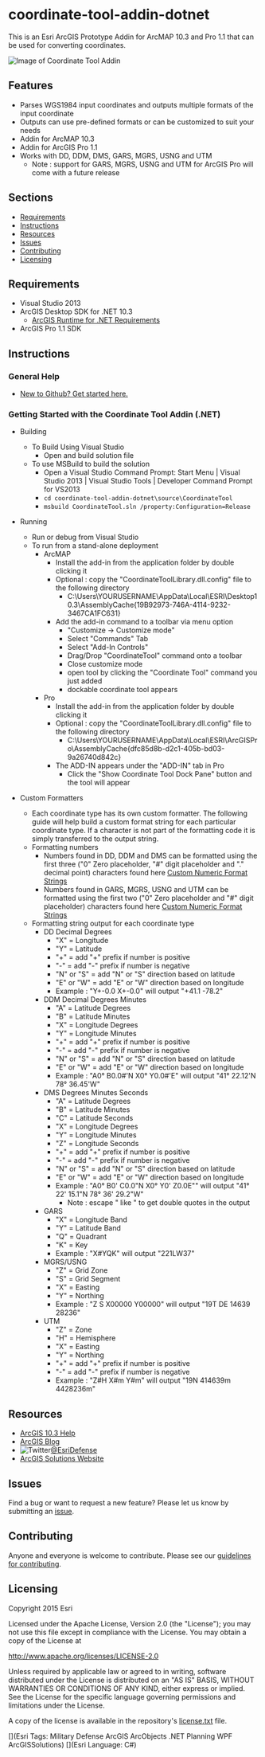 # coordinate-tool-addin-dotnet

This is an Esri ArcGIS Prototype Addin for ArcMAP 10.3 and Pro 1.1 that can be used for converting coordinates.

![Image of Coordinate Tool Addin](ScreenShot.PNG) 

## Features

* Parses WGS1984 input coordinates and outputs multiple formats of the input coordinate
* Outputs can use pre-defined formats or can be customized to suit your needs
* Addin for ArcMAP 10.3
* Addin for ArcGIS Pro 1.1
* Works with DD, DDM, DMS, GARS, MGRS, USNG and UTM
	* Note : support for GARS, MGRS, USNG and UTM for ArcGIS Pro will come with a future release

## Sections

* [Requirements](#requirements)
* [Instructions](#instructions)
* [Resources](#resources)
* [Issues](#issues)
* [Contributing](#contributing)
* [Licensing](#licensing)

## Requirements

* Visual Studio 2013
* ArcGIS Desktop SDK for .NET 10.3
	* [ArcGIS Runtime for .NET Requirements](https://desktop.arcgis.com/en/desktop/latest/get-started/system-requirements/arcobjects-sdk-system-requirements.htm)
* ArcGIS Pro 1.1 SDK

## Instructions

### General Help

* [New to Github? Get started here.](http://htmlpreview.github.com/?https://github.com/Esri/esri.github.com/blob/master/help/esri-getting-to-know-github.html)

### Getting Started with the Coordinate Tool Addin (.NET)

* Building
	* To Build Using Visual Studio
		* Open and build solution file
	* To use MSBuild to build the solution
		* Open a Visual Studio Command Prompt: Start Menu | Visual Studio 2013 | Visual Studio Tools | Developer Command Prompt for VS2013
		* ``` cd coordinate-tool-addin-dotnet\source\CoordinateTool ```
		* ``` msbuild CoordinateTool.sln /property:Configuration=Release ```
* Running
	* Run or debug from Visual Studio
	* To run from a stand-alone deployment
		* ArcMAP
			* Install the add-in from the application folder by double clicking it
			* Optional : copy the "CoordinateToolLibrary.dll.config" file to the following directory
				* C:\Users\YOURUSERNAME\AppData\Local\ESRI\Desktop10.3\AssemblyCache\{19B92973-746A-4114-9232-3467CA1FC631}
			* Add the add-in command to a toolbar via menu option 
				* "Customize -> Customize mode"
				* Select "Commands" Tab
				* Select "Add-In Controls"
				* Drag/Drop "CoordinateTool" command onto a toolbar
				* Close customize mode
				* open tool by clicking the "Coordinate Tool" command you just added
				* dockable coordinate tool appears
		* Pro
			* Install the add-in from the application folder by double clicking it
			* Optional : copy the "CoordinateToolLibrary.dll.config" file to the following directory
				* C:\Users\YOURUSERNAME\AppData\Local\ESRI\ArcGISPro\AssemblyCache\{dfc85d8b-d2c1-405b-bd03-9a26740d842c}
			* The ADD-IN appears under the "ADD-IN" tab in Pro	
				* Click the "Show Coordinate Tool Dock Pane" button and the tool will appear
				
* Custom Formatters
	* Each coordinate type has its own custom formatter.  The following guide will help build a custom format string for each particular coordinate type.  If a character is not part of the formatting code it is simply transferred to the output string.
	* Formatting numbers
		* Numbers found in DD, DDM and DMS can be formatted using the first three ("0" Zero placeholder, "#" digit placeholder and "." decimal point) characters found here [Custom Numeric Format Strings](https://msdn.microsoft.com/en-us/library/0c899ak8(v=vs.110).aspx)
		* Numbers found in GARS, MGRS, USNG and UTM can be formatted using the first two ("0" Zero placeholder and "#" digit placeholder) characters found here [Custom Numeric Format Strings](https://msdn.microsoft.com/en-us/library/0c899ak8(v=vs.110).aspx)
	* Formatting string output for each coordinate type
		* DD Decimal Degrees
			* "X" = Longitude
			* "Y" = Latitude
			* "+" = add "+" prefix if number is positive
			* "-" = add "-" prefix if number is negative
			* "N" or "S" = add "N" or "S" direction based on latitude
			* "E" or "W" = add "E" or "W" direction based on longitude
			* Example : "Y+-0.0 X+-0.0" will output "+41.1 -78.2"
		* DDM Decimal Degrees Minutes
			* "A" = Latitude Degrees
			* "B" = Latitude Minutes
			* "X" = Longitude Degrees
			* "Y" = Longitude Minutes
			* "+" = add "+" prefix if number is positive
			* "-" = add "-" prefix if number is negative
			* "N" or "S" = add "N" or "S" direction based on latitude
			* "E" or "W" = add "E" or "W" direction based on longitude
			* Example : "A0° B0.0#'N X0° Y0.0#'E" will output "41° 22.12'N 78° 36.45'W"
		* DMS Degrees Minutes Seconds
			* "A" = Latitude Degrees
			* "B" = Latitude Minutes
			* "C" = Latitude Seconds
			* "X" = Longitude Degrees
			* "Y" = Longitude Minutes
			* "Z" = Longitude Seconds
			* "+" = add "+" prefix if number is positive
			* "-" = add "-" prefix if number is negative
			* "N" or "S" = add "N" or "S" direction based on latitude
			* "E" or "W" = add "E" or "W" direction based on longitude
			* Example : "A0° B0' C0.0\"N X0° Y0' Z0.0E\"" will output "41° 22' 15.1"N 78° 36' 29.2"W"
				* Note : escape " like \" to get double quotes in the output
		* GARS
			* "X" = Longitude Band
			* "Y" = Latitude Band
			* "Q" = Quadrant
			* "K" = Key
			* Example : "X#YQK" will output "221LW37"
		* MGRS/USNG
			* "Z" = Grid Zone
			* "S" = Grid Segment
			* "X" = Easting
			* "Y" = Northing
			* Example : "Z S X00000 Y00000" will output "19T DE 14639 28236"
		* UTM
			* "Z" = Zone
			* "H" = Hemisphere
			* "X" = Easting
			* "Y" = Northing
			* "+" = add "+" prefix if number is positive
			* "-" = add "-" prefix if number is negative
			* Example : "Z#H X#m Y#m" will output "19N 414639m 4428236m"	
			
## Resources

* [ArcGIS 10.3 Help](http://resources.arcgis.com/en/help/)
* [ArcGIS Blog](http://blogs.esri.com/esri/arcgis/)
* ![Twitter](https://g.twimg.com/twitter-bird-16x16.png)[@EsriDefense](http://twitter.com/EsriDefense)
* [ArcGIS Solutions Website](http://solutions.arcgis.com/military/)

## Issues

Find a bug or want to request a new feature?  Please let us know by submitting an [issue](https://github.com/ArcGIS/coordinate-tool-addin-dotnet/issues).

## Contributing

Anyone and everyone is welcome to contribute. Please see our [guidelines for contributing](https://github.com/esri/contributing).

## Licensing

Copyright 2015 Esri

Licensed under the Apache License, Version 2.0 (the "License");
you may not use this file except in compliance with the License.
You may obtain a copy of the License at

   http://www.apache.org/licenses/LICENSE-2.0

Unless required by applicable law or agreed to in writing, software
distributed under the License is distributed on an "AS IS" BASIS,
WITHOUT WARRANTIES OR CONDITIONS OF ANY KIND, either express or implied.
See the License for the specific language governing permissions and
limitations under the License.

A copy of the license is available in the repository's [license.txt](license.txt) file.

[](Esri Tags: Military Defense ArcGIS ArcObjects .NET Planning WPF ArcGISSolutions)
[](Esri Language: C#)
